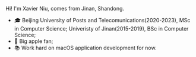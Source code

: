 Hi! I'm Xavier Niu, comes from Jinan, Shandong.

- 🎓 Beijing University of Posts and Telecomunications(2020-2023), MSc in Computer Science; Univeristy of Jinan(2015-2019), BSc in Computer Science;
- 📱 Big apple fan;
- 📚 Work hard on macOS application development for now.
